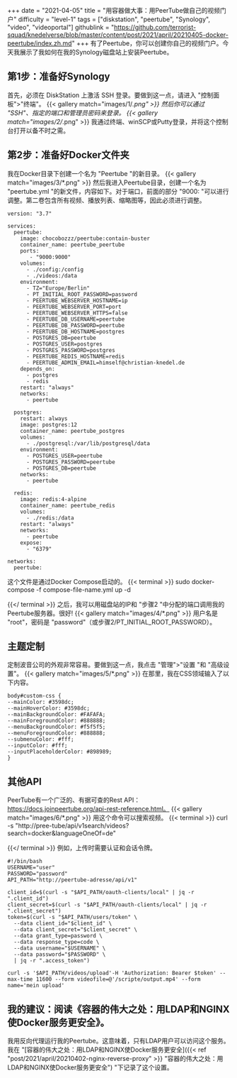 +++
date = "2021-04-05"
title = "用容器做大事：用PeerTube做自己的视频门户"
difficulty = "level-1"
tags = ["diskstation", "peertube", "Synology", "video", "videoportal"]
githublink = "https://github.com/terrorist-squad/knedelverse/blob/master/content/post/2021/april/20210405-docker-peertube/index.zh.md"
+++
有了Peertube，你可以创建你自己的视频门户。今天我展示了我如何在我的Synology磁盘站上安装Peertube。
## 第1步：准备好Synology
首先，必须在 DiskStation 上激活 SSH 登录。要做到这一点，请进入 "控制面板">"终端"。
{{< gallery match="images/1/*.png" >}}
然后你可以通过 "SSH"、指定的端口和管理员密码来登录。
{{< gallery match="images/2/*.png" >}}
我通过终端、winSCP或Putty登录，并将这个控制台打开以备不时之需。
## 第2步：准备好Docker文件夹
我在Docker目录下创建一个名为 "Peertube "的新目录。
{{< gallery match="images/3/*.png" >}}
然后我进入Peertube目录，创建一个名为 "peertube.yml "的新文件，内容如下。对于端口，前面的部分 "9000: "可以进行调整。第二卷包含所有视频、播放列表、缩略图等，因此必须进行调整。
```
version: "3.7"

services:
  peertube:
    image: chocobozzz/peertube:contain-buster
    container_name: peertube_peertube
    ports:
       - "9000:9000"
    volumes:
      - ./config:/config
      - ./videos:/data
    environment:
      - TZ="Europe/Berlin"
      - PT_INITIAL_ROOT_PASSWORD=password
      - PEERTUBE_WEBSERVER_HOSTNAME=ip
      - PEERTUBE_WEBSERVER_PORT=port
      - PEERTUBE_WEBSERVER_HTTPS=false
      - PEERTUBE_DB_USERNAME=peertube
      - PEERTUBE_DB_PASSWORD=peertube
      - PEERTUBE_DB_HOSTNAME=postgres
      - POSTGRES_DB=peertube
      - POSTGRES_USER=postgres
      - POSTGRES_PASSWORD=postgres
      - PEERTUBE_REDIS_HOSTNAME=redis
      - PEERTUBE_ADMIN_EMAIL=himself@christian-knedel.de
    depends_on:
      - postgres
      - redis
    restart: "always"
    networks:
      - peertube

  postgres:
    restart: always
    image: postgres:12
    container_name: peertube_postgres
    volumes:
      - ./postgresql:/var/lib/postgresql/data
    environment:
      - POSTGRES_USER=peertube
      - POSTGRES_PASSWORD=peertube
      - POSTGRES_DB=peertube
    networks:
      - peertube

  redis:
    image: redis:4-alpine
    container_name: peertube_redis
    volumes:
      - ./redis:/data
    restart: "always"
    networks:
      - peertube
    expose:
      - "6379"

networks:
  peertube:

```
这个文件是通过Docker Compose启动的。
{{< terminal >}}
sudo docker-compose -f compose-file-name.yml up -d

{{</ terminal >}}
之后，我可以用磁盘站的IP和 "步骤2 "中分配的端口调用我的Peertube服务器。很好!
{{< gallery match="images/4/*.png" >}}
用户名是 "root"，密码是 "password"（或步骤2/PT_INITIAL_ROOT_PASSWORD）。
## 主题定制
定制波音公司的外观非常容易。要做到这一点，我点击 "管理">"设置 "和 "高级设置"。
{{< gallery match="images/5/*.png" >}}
在那里，我在CSS领域输入了以下内容。
```
body#custom-css {
--mainColor: #3598dc;
--mainHoverColor: #3598dc;
--mainBackgroundColor: #FAFAFA;
--mainForegroundColor: #888888;
--menuBackgroundColor: #f5f5f5;
--menuForegroundColor: #888888;
--submenuColor: #fff;
--inputColor: #fff;
--inputPlaceholderColor: #898989;
}

```

## 其他API
PeerTube有一个广泛的、有据可查的Rest API：https://docs.joinpeertube.org/api-rest-reference.html。
{{< gallery match="images/6/*.png" >}}
用这个命令可以搜索视频。
{{< terminal >}}
curl -s "http://pree-tube/api/v1search/videos?search=docker&languageOneOf=de"

{{</ terminal >}}
例如，上传时需要认证和会话令牌。
```
#!/bin/bash
USERNAME="user"
PASSWORD="password"
API_PATH="http://peertube-adresse/api/v1"

client_id=$(curl -s "$API_PATH/oauth-clients/local" | jq -r ".client_id")
client_secret=$(curl -s "$API_PATH/oauth-clients/local" | jq -r ".client_secret")
token=$(curl -s "$API_PATH/users/token" \
  --data client_id="$client_id" \
  --data client_secret="$client_secret" \
  --data grant_type=password \
  --data response_type=code \
  --data username="$USERNAME" \
  --data password="$PASSWORD" \
  | jq -r ".access_token")

curl -s '$API_PATH/videos/upload'-H 'Authorization: Bearer $token' --max-time 11600 --form videofile=@'/scripte/output.mp4' --form name='mein upload' 

```

## 我的建议：阅读《容器的伟大之处：用LDAP和NGINX使Docker服务更安全》。
我用反向代理运行我的Peertube。这意味着，只有LDAP用户可以访问这个服务。我在 "[容器的伟大之处：用LDAP和NGINX使Docker服务更安全]({{< ref "post/2021/april/20210402-nginx-reverse-proxy" >}} "容器的伟大之处：用LDAP和NGINX使Docker服务更安全") "下记录了这个设置。
